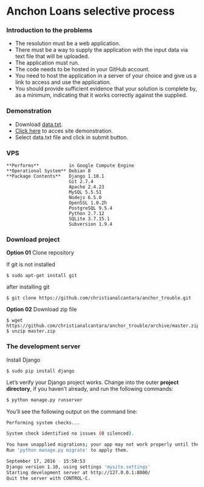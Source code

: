 # Anchon Loans selective process

### Introduction to the problems

* The resolution must be a web application.
* There must be a way to supply the application with the input data via text file that will be uploaded.
* The application must run.
* The code needs to be hosted in your GitHub account.
* You need to host the application in a server of your choice and give us a link to access and use the application.
* You should provide sufficient evidence that your solution is complete by, as a minimum, indicating that it works correctly against the supplied.

### Demonstration

* Download [data.txt](https://raw.githubusercontent.com/christianalcantara/anchor_trouble/master/data.txt).
* [Click here](http://146.148.56.51/anchorloans#problem) to acces site demonstration.
* Select data.txt file and click in submit button.

### VPS

```
**Performs**           in Google Compute Engine
**Operational System** Debian 8
**Package Contents**   Django 1.10.1
                       Git 2.7.4
                       Apache 2.4.23
                       MySQL 5.5.51
                       Nodejs 6.5.0
                       OpenSSL 1.0.2h
                       PostgreSQL 9.5.4
                       Python 2.7.12
                       SQLite 3.7.15.1
                       Subversion 1.9.4
```

### Download project

**Option 01** Clone repository

If git is not installed

```
$ sudo apt-get install git
```

after installing git

```
$ git clone https://github.com/christianalcantara/anchor_trouble.git
```

**Option 02** Download zip file

```
$ wget https://github.com/christianalcantara/anchor_trouble/archive/master.zip
$ unzip master.zip
```

### The development server

Install Django

```
$ sudo pip install django
```

Let’s verify your Django project works. Change into the outer **project directory**, if you haven’t already, and run the following commands:

```sh
$ python manage.py runserver
```

You’ll see the following output on the command line:

```sh
Performing system checks...

System check identified no issues (0 silenced).

You have unapplied migrations; your app may not work properly until they are applied.
Run 'python manage.py migrate' to apply them.

September 17, 2016 - 15:50:53
Django version 1.10, using settings 'mysite.settings'
Starting development server at http://127.0.0.1:8000/
Quit the server with CONTROL-C.
```